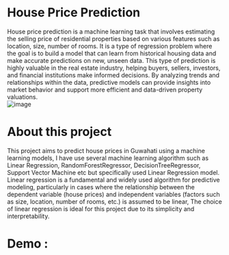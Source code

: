 # House Price Prediction
House price prediction is a machine learning task that involves estimating the selling price of residential properties based on various features such as location, size, number of rooms. It is a type of regression problem where the goal is to build a model that can learn from historical housing data and make accurate predictions on new, unseen data. This type of prediction is highly valuable in the real estate industry, helping buyers, sellers, investors, and financial institutions make informed decisions. By analyzing trends and relationships within the data, predictive models can provide insights into market behavior and support more efficient and data-driven property valuations.<br>
![image](https://www.appliedaicourse.com/blog/wp-content/uploads/2025/01/House-Price-Prediction-Using-Machine-Learning.png)

# About this project
This project aims to predict house
prices in Guwahati using a machine learning models, I have use several machine learning algorithm such as Linear Regression, RandomForestRegressor, DecisionTreeRegressor, Support Vector Machine etc but specifically used Linear Regression model. Linear
regression is a fundamental and widely used algorithm
for predictive modeling, particularly in cases where the
relationship between the dependent variable (house
prices) and independent variables (factors such as size,
location, number of rooms, etc.) is assumed to be
linear, The choice of linear regression is ideal for this
project due to its simplicity and interpretability.
# Demo :
